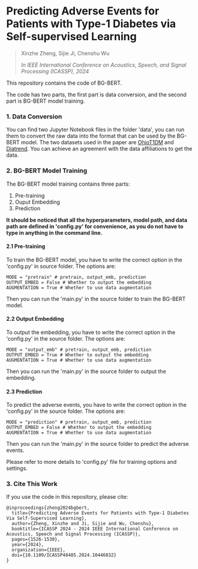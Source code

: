 # Predicting Adverse Events for Patients with Type-1 Diabetes via Self-supervised Learning

> Xinzhe Zheng, Sijie Ji, Chenshu Wu 
>
> *In IEEE International Conference on Acoustics, Speech, and Signal Processing (ICASSP), 2024*

This repository contains the code of BG-BERT.

The code has two parts, the first part is data conversion, and the second part is BG-BERT model training.

### 1. Data Conversion

You can find two Jupyter Notebook files in the folder 'data', you can run them to convert the raw data into the format that can be used by the BG-BERT model. The two datasets used in the paper are [OhioT1DM](http://smarthealth.cs.ohio.edu/OhioT1DM-dataset.html) and [Diatrend](https://www.synapse.org/#!Synapse:syn38187184/wiki/619490). You can achieve an agreement with the data affiliations to get the data.

### 2. BG-BERT Model Training

The BG-BERT model training contains three parts:

1. Pre-training
2. Ouput Embedding
3. Prediction

**It should be noticed that all the hyperparameters, model path, and data path are defined in 'config.py' for convenience, as you do not have to type in anything in the command line.**

#### 2.1 Pre-training

To train the BG-BERT model, you have to write the correct option in the 'config.py' in source folder. The options are:

```
MODE = "pretrain" # pretrain, output_emb, prediction
OUTPUT_EMBED = False # Whether to output the embedding
AUGMENTATION = True # Whether to use data augmentation
```

Then you can run the 'main.py' in the source folder to train the BG-BERT model.

#### 2.2 Output Embedding

To output the embedding, you have to write the correct option in the 'config.py' in the source folder. The options are:

```
MODE = "output_emb" # pretrain, output_emb, prediction
OUTPUT_EMBED = True # Whether to output the embedding
AUGMENTATION = True # Whether to use data augmentation
```

Then you can run the 'main.py' in the source folder to output the embedding.

#### 2.3 Prediction

To predict the adverse events, you have to write the correct option in the 'config.py' in the source folder. The options are:

```
MODE = "prediction" # pretrain, output_emb, prediction
OUTPUT_EMBED = False # Whether to output the embedding
AUGMENTATION = True # Whether to use data augmentation
```

Then you can run the 'main.py' in the source folder to predict the adverse events.

Please refer to more details to 'config.py' file for training options and settings.

### 3. Cite This Work
If you use the code in this repository, please cite:
```
@inproceedings{zheng2024bgbert,
  title={Predicting Adverse Events for Patients with Type-1 Diabetes Via Self-Supervised Learning},
  author={Zheng, Xinzhe and Ji, Sijie and Wu, Chenshu},
  booktitle={ICASSP 2024 - 2024 IEEE International Conference on Acoustics, Speech and Signal Processing (ICASSP)},
  pages={1526-1530},
  year={2024},
  organization={IEEE},
  doi={10.1109/ICASSP48485.2024.10446832}
}
```
